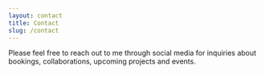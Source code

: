 ```yaml
---
layout: contact
title: Contact
slug: /contact
---
```


Please feel free to reach out to me through social media for inquiries about bookings, collaborations, upcoming projects and events.
<br />
<br />
